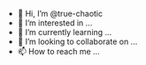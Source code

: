- 👋 Hi, I’m @true-chaotic
- 👀 I’m interested in ...
- 🌱 I’m currently learning ...
- 💞️ I’m looking to collaborate on ...
- 📫 How to reach me ...

<!---
true-chaotic/true-chaotic is a ✨ special ✨ repository because its `README.md` (this file) appears on your GitHub profile.
You can click the Preview link to take a look at your changes.
--->
